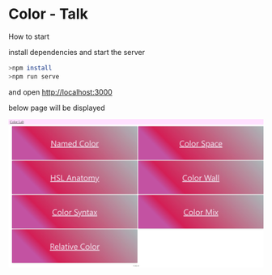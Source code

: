 # Color - Talk

How to start

install dependencies and start the server

```sh
>npm install
>npm run serve
```

and open <http://localhost:3000>

below page will be displayed

![Landing Page](https://github.com/xkeshav/workshop/blob/02ba63982025f6168b8bb77d0563004b924b4c39/images/Web%20capture_14-4-2023_223131_localhost.jpeg)
